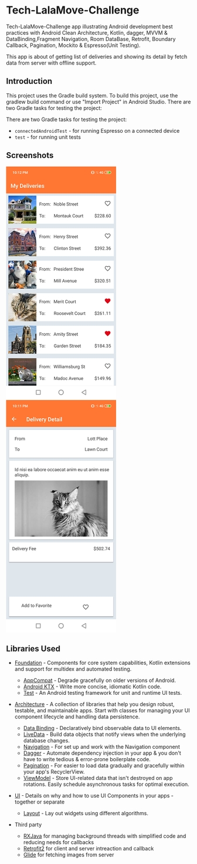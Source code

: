 # Tech-LalaMove-Challenge

Tech-LalaMove-Challenge app illustrating Android development best practices with Android Clean Architecture, Kotlin, dagger, MVVM & DataBinding,Fragment Navigation,
Room DataBase, Retrofit, Boundary Callback, Pagination, Mockito & Espresso(Unit Testing).

This app is about of getting list of deliveries and showing its detail by fetch data from server with offline support.

Introduction
------------
This project uses the Gradle build system. To build this project, use the gradlew build command or use "Import Project" in Android Studio.
There are two Gradle tasks for testing the project:

There are two Gradle tasks for testing the project:
* `connectedAndroidTest` - for running Espresso on a connected device
* `test` - for running unit tests

Screenshots
-----------
![List of Deliveries](images/screenshottwo.png "A list of deliveries")
![Detail of article](images/screenshotone.png "Detail of article")


Libraries Used
--------------
* [Foundation][0] - Components for core system capabilities, Kotlin extensions and support for
  multidex and automated testing.
  * [AppCompat][1] - Degrade gracefully on older versions of Android.
  * [Android KTX][2] - Write more concise, idiomatic Kotlin code.
  * [Test][4] - An Android testing framework for unit and runtime UI tests.
  
* [Architecture][10] - A collection of libraries that help you design robust, testable, and
  maintainable apps. Start with classes for managing your UI component lifecycle and handling data
  persistence.
  * [Data Binding][11] - Declaratively bind observable data to UI elements.
  * [LiveData][13] - Build data objects that notify views when the underlying database changes.
  * [Navigation][94] - For set up and work with the Navigation component
  * [Dagger][96] - Automate dependency injection in your app & you don't have to write tedious & error-prone boilerplate code.
  * [Pagination][95] - For easier to load data gradually and gracefully within your app's RecyclerView.
  * [ViewModel][17] - Store UI-related data that isn't destroyed on app rotations. Easily schedule
     asynchronous tasks for optimal execution.
* [UI][30] - Details on why and how to use UI Components in your apps - together or separate
  * [Layout][35] - Lay out widgets using different algorithms.
* Third party
  * [RXJava][91] for managing background threads with simplified code and reducing needs for callbacks
  * [Retrofit2][92] for client and server intreaction and callback
  * [Glide][93] for fetching images from server
  
[0]: https://developer.android.com/jetpack/components
[1]: https://developer.android.com/topic/libraries/support-library/packages#v7-appcompat
[2]: https://developer.android.com/kotlin/ktx
[4]: https://developer.android.com/training/testing/
[10]: https://developer.android.com/jetpack/arch/
[11]: https://developer.android.com/topic/libraries/data-binding/
[13]: https://developer.android.com/topic/libraries/architecture/livedata
[17]: https://developer.android.com/topic/libraries/architecture/viewmodel
[30]: https://developer.android.com/guide/topics/ui
[35]: https://developer.android.com/guide/topics/ui/declaring-layout
[91]: http://reactivex.io/intro.html
[92]: https://square.github.io/retrofit/#introduction
[93]: https://bumptech.github.io/glide/
[94]: https://developer.android.com/guide/navigation/navigation-getting-started
[95]: https://developer.android.com/jetpack/androidx/releases/paging
[96]: https://developer.android.com/training/dependency-injection/dagger-android
